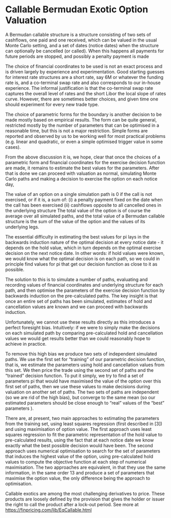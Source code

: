 # Callable Bermudan Exotic Option Valuation

A Bermudan callable structure is a structure consisting of two sets of cashflows, one paid and one received, which can be valued in the usual Monte Carlo setting, and a set of dates (notice dates) when the structure can optionally be cancelled (or called). When this happens all payments for future periods are stopped, and possibly a penalty payment is made

The choice of financial coordinates to be used is not an exact process and is driven largely by experience and experimentation. Good starting guesses for interest rate structures are a short rate, say 6M or whatever the funding rate is, and a co-terminal swap rate and also corresponds to our in-house experience. The informal justification is that the co-terminal swap rate captures the overall level of rates and the short Libor the local slope of rates curve. However, there are sometimes better choices, and given time one should experiment for every new trade type.

The choice of parametric forms for the boundary is another decision to be made mostly based on empirical results. The form can be quite general, restricted mostly by the number of parameters that can be optimised in a reasonable time, but this is not a major restriction. Simple forms are reported and observed by us to be working well for most practical problems (e.g. linear and quadratic, or even a simple optimised trigger value in some cases).

From the above discussion it is, we hope, clear that once the choices of a parametric form and financial coordinates for the exercise decision function are made, it remains to estimate the best values for the parameters. After that is done we can proceed with valuation as normal, simulating Monte Carlo paths and making a decision to exercise the option on each notice day,

The value of an option on a single simulation path is 0 if the call is not exercised, or if it is, a sum of: (i) a penalty payment fixed on the date when the call has been exercised (ii) cashflows opposite to all cancelled ones in the underlying structure The total value of the option is of course the average over all simulated paths, and the total value of a Bermudan callable structure is the sum of the value of the option and the values of its underlying legs.

The essential difficulty in estimating the best values for pi lays in the backwards induction nature of the optimal decision at every notice date - it depends on the hold value, which in turn depends on the optimal exercise decision on the next notice date. In other words: if hold values were known, we would know what the optimal decision is on each path, so we could in principle find values for pi that get our decision function as close to it as possible.

The solution to this is to simulate a number of paths, evaluating and recording values of financial coordinates and underlying structure for each path, and then optimise the parameters of the exercise decision function by backwards induction on the pre-calculated paths. The key insight is that once an entire set of paths has been simulated, estimates of hold and cancellation values are known and we can proceed with backwards induction.

Unfortunately, we cannot use these results directly as this introduces a perfect foresight bias. Intuitively: if we were to simply make the decisions on each simulated path by comparing pre-calculated hold and cancellation values we would get results better than we could reasonably hope to achieve in practice.

To remove this high bias we produce two sets of independent simulated paths. We use the first set for “training” of our parametric decision function, that is, we estimate the parameters using hold and cancellation values from this set. We then price the trade using the second set of paths and the “trained” decision function. To put it simply, we try to find a set of parameters pi that would have maximised the value of the option over this first set of paths, then we use these values to make decisions during valuation on another set of paths. The two sets of paths are independent (so we are rid of the high bias), but converge to the same mean (so our estimated parameters should be close enough to “real” values of the “best” parameters ).

There are, at present, two main approaches to estimating the parameters from the training set, using least squares regression (first described in [3]) and using maximisation of option value. The first approach uses least squares regression to fit the parametric representation of the hold value to pre-calculated results, using the fact that at each notice date we know exactly what the best possible decision would have been. The second approach uses numerical optimisation to search for the set of parameters that induces the highest value of the option, using pre-calculated hold values to compute the objective function at each step of numerical maximisation. The two approaches are equivalent, in that they use the same information, in the same order 13 and produce a set of parameters that maximise the option value, the only difference being the approach to optimisation.

Callable exotics are among the most challenging derivatives to price. These products are loosely defined by the provision that gives the holder or issuer the right to call the product after a lock-out period. See more at https://finpricing.com/lib/EqCallable.html
